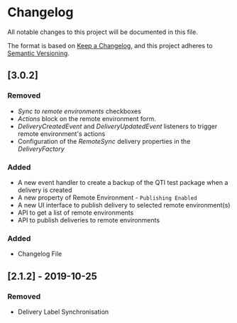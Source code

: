 # Changelog
All notable changes to this project will be documented in this file.

The format is based on [Keep a Changelog](https://keepachangelog.com/en/1.0.0/),
and this project adheres to [Semantic Versioning](https://semver.org/spec/v2.0.0.html).

## [3.0.2]
### Removed
- *Sync to remote environments* checkboxes
- *Actions* block on the remote environment form.
- *DeliveryCreatedEvent* and *DeliveryUpdatedEvent* listeners to trigger remote environment's actions  
- Configuration of the *RemoteSync* delivery properties in the *DeliveryFactory*
### Added
- A new event handler to create a backup of the QTI test package when a delivery is created
- A new property of Remote Environment - `Publishing Enabled`
- A new UI interface to publish delivery to selected remote environment(s)
- API to get a list of remote environments
- API to publish deliveries to remote environments
### Added
- Changelog File

## [2.1.2] - 2019-10-25
### Removed
- Delivery Label Synchronisation